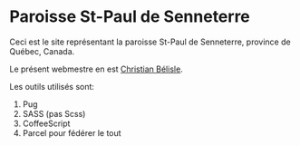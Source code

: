 # Paroisse St-Paul de Senneterre

Ceci est le site représentant la paroisse St-Paul de Senneterre, province de Québec, Canada.

Le présent webmestre en est [Christian Bélisle](mailto:csbelisle@yahoo.ca).

Les outils utilisés sont:

1. Pug
2. SASS (pas Scss)
3. CoffeeScript
4. Parcel pour fédérer le tout

